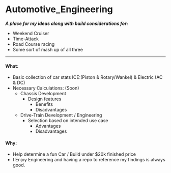# Automotive_Engineering
**_A place for my ideas along with build considerations for:_**
- Weekend Cruiser
- Time-Attack
- Road Course racing
- Some sort of mash up of all three

---
#### What:
- Basic collection of car stats ICE:(Piston & Rotary/Wankel) & Electric (AC & DC)
- Necessary Calculations: (Soon)
  - Chassis Development
    - Design features
      - Benefits  
      - Disadvantages
  - Drive-Train Development / Engineering
    - Selection based on intended use case
      - Advantages
      - Disadvantages

#### Why:
- Help determine a fun Car / Build under $20k finished price
- I Enjoy Engineering and having a repo to reference my findings is always good.
